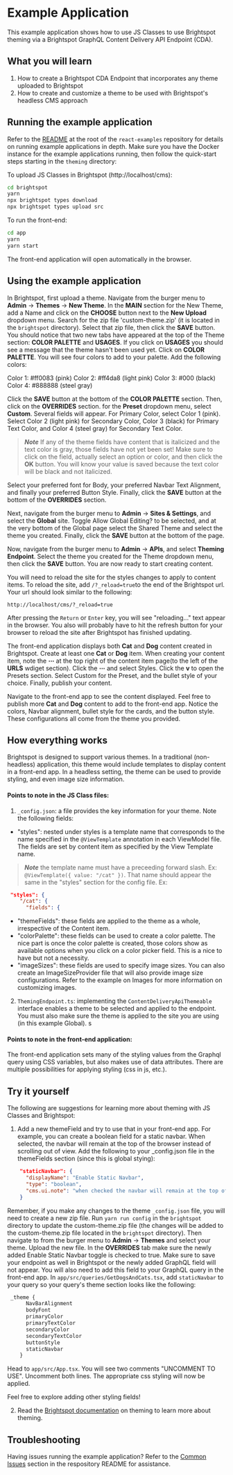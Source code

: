 # Example Application

This example application shows how to use JS Classes to use Brightspot theming via a Brightspot GraphQL Content Delivery API Endpoint (CDA).

## What you will learn
1. How to create a Brightspot CDA Endpoint that incorporates any theme uploaded to Brightspot
2. How to create and customize a theme to be used with Brightspot's headless CMS approach

## Running the example application

Refer to the [README](/README.md) at the root of the `react-examples` repository for details on running example applications in depth. Make sure you have the Docker instance for the example applications running, then follow the quick-start steps starting in the `theming` directory:

To upload JS Classes in Brightspot (http://localhost/cms):

```sh
cd brightspot
yarn
npx brightspot types download
npx brightspot types upload src
```

To run the front-end:

```sh
cd app
yarn
yarn start
```

The front-end application will open automatically in the browser.

## Using the example application

In Brightspot, first upload a theme. Navigate from the burger menu to **Admin** &rarr; **Themes** &rarr; **New Theme**. In the **MAIN** section for the New Theme, add a Name and click on the **CHOOSE** button next to the **New Upload** dropdown menu. Search for the zip file 'custom-theme.zip' (it is located in the `brightspot` directory). Select that zip file, then click the **SAVE** button. You should notice that two new tabs have appeared at the top of the Theme section: **COLOR PALETTE** and **USAGES**. If you click on **USAGES** you should see a message that the theme hasn't been used yet. Click on **COLOR PALETTE**. You will see four colors to add to your palette. Add the following colors:

Color 1: #ff0083 (pink)
Color 2: #ff4da8 (light pink)
Color 3: #000 (black)
Color 4: #888888 (steel gray)

Click the **SAVE** button at the bottom of the **COLOR PALETTE** section. Then, click on the **OVERRIDES** section. for the **Preset** dropdown menu, select **Custom**. Several fields will appear. For Primary Color, select Color 1 (pink). Select Color 2 (light pink) for Secondary Color, Color 3 (black) for Primary Text Color, and Color 4 (steel gray) for Secondary Text Color. 

> **_Note_** If any of the theme fields have content that is italicized and the text color is gray, those fields have not yet been set! Make sure to click on the field, actually select an option or color, and then click the **OK** button. You will know your value is saved because the text color will be black and not italicized.

Select your preferred font for Body, your preferred Navbar Text Alignment, and finally your preferred Button Style. Finally, click the **SAVE** button at the bottom of the **OVERRIDES** section.

Next, navigate from the burger menu to **Admin** &rarr; **Sites & Settings**, and select the **Global** site. Toggle Allow Global Editing? to be selected, and at the very bottom of the Global page select the Shared Theme and select the theme you created. Finally, click the **SAVE** button at the bottom of the page.

Now, navigate from the burger menu to **Admin** &rarr; **APIs**, and select **Theming Endpoint**. Select the theme you created for the Theme dropdown menu, then click the **SAVE** button. You are now ready to start creating content. 

You will need to reload the site for the styles changes to apply to content items. To reload the site, add `/?_reload=true`to the end of the Brightspot url. Your url should look similar to the following: 

```
http://localhost/cms/?_reload=true
```

After pressing the `Return` or `Enter` key, you will see  "reloading..." text appear in the browser. You also will probably have to hit the refresh button for your browser to reload the site after Brightspot has finished updating. 


The front-end application displays both **Cat** and **Dog** content created in Brightspot. Create at least one **Cat** or **Dog** item. When creating your content item, note the **⋯** at the top right of the content item page(to the left of the **URLS** wdiget section). Click the **⋯** and select Styles. Click the **v** to open the Presets section. Select Custom for the Preset, and the bullet style of your choice. Finally, publish your content.

Navigate to the front-end app to see the content displayed. Feel free to publish more **Cat** and **Dog** content to add to the front-end app. Notice the colors, Navbar alignment, bullet style for the cards, and the button style. These configurations all come from the theme you provided. 

## How everything works
Brightspot is designed to support various themes. In a traditional (non-headless) application, this theme would include templates to display content in a front-end app. In a headless setting, the theme can be used to provide styling, and even image size information. 

#### Points to note in the JS Class files:
1. `_config.json`: a file provides the key information for your theme. Note the following fields:
  - "styles": nested under styles is a template name that corresponds to the name specified in the `@ViewTemplate` annotation in each ViewModel file. The fields are set by content item as specified by the View Template name. 

> **_Note_** the template name must have a preceeding forward slash. Ex: `@ViewTemplate({ value: "/cat" })`. That name should appear the same in the "styles" section for the config file. Ex: 

```json
 "styles": {
    "/cat": {
      "fields": {
```

  - "themeFields": these fields are applied to the theme as a whole, irrespective of the Content item.
  - "colorPalette": these fields can be used to create a color palette. The nice part is once the color palette is created, those colors show as available options when you click on a color picker field. This is a nice to have but not a necessity. 
  - "imageSizes": these fields are used to specify image sizes. You can also create an ImageSizeProvider file that will also provide image size configurations. Refer to the example on Images for more information on customizing images.

2. `ThemingEndpoint.ts`: implementing the `ContentDeliveryApiThemeable` interface enables a theme to be selected and applied to the endpoint. You must also make sure the theme is applied to the site you are using (in this example Global).
s
#### Points to note in the front-end application:
The front-end application sets many of the styling values from the Graphql query using CSS variables, but also makes use of data attributes. There are multiple possibilities for applying styling (css in js, etc.). 

## Try it yourself
The following are suggestions for learning more about theming with JS Classes and Brightspot:

1. Add a new themeField and try to use that in your front-end app. For example, you can create a boolean field for a static navbar. When selected, the navbar will remain at the top of the browser instead of scrolling out of view. 
Add the following to your _config.json file in the themeFields section (since this is global stying):

```json
    "staticNavbar": {
      "displayName": "Enable Static Navbar",
      "type": "boolean",
      "cms.ui.note": "when checked the navbar will remain at the top of the page"
    }
```

Remember, if you make any changes to the theme `_config.json` file, you will need to create a new zip file. Run `yarn run config` in the `brightspot` directory to update the custom-theme.zip file (the changes will be added to the custom-theme.zip file located in the `brightspot` directory). Then navigate to from the burger menu to **Admin** &rarr; **Themes** and select your theme. Upload the new file. In the **OVERRIDES** tab make sure the newly added Enable Static Navbar toggle is checked to true. Make sure to save your endpoint as well in Brightspot or the newly added GraphQL field will not appear. You will also need to add this field to your GraphQL query in the front-end app. In `app/src/queries/GetDogsAndCats.tsx`, add `staticNavbar` to your query so your query's theme section looks like the following: 

```graphql
 _theme {
      NavBarAlignment
      bodyFont
      primaryColor
      primaryTextColor
      secondaryColor
      secondaryTextColor 
      buttonStyle
      staticNavbar
    }
```

Head to `app/src/App.tsx`. You will see two comments "UNCOMMENT TO USE". Uncomment both lines. The appropriate css styling will now be applied. 

Feel free to explore adding other styling fields! 

2. Read the [Brightspot documentation](https://www.brightspot.com/documentation/brightspot-cms-developer-guide/latest/data-modeling-for-themes) on theming to learn more about theming. 

## Troubleshooting
Having issues running the example application? Refer to the [Common Issues](/README.md) section in the respository README for assistance.